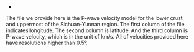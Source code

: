 -
The file we provide here is the P-wave velocity model for the lower crust and uppermost of the Sichuan-Yunnan region. The first column of the file indicates longitude. The second column is latitude. And the third column is P-wave velocity, which is in the unit of km/s.  All of velocities provided here have resolutions higher than 0.5°.
